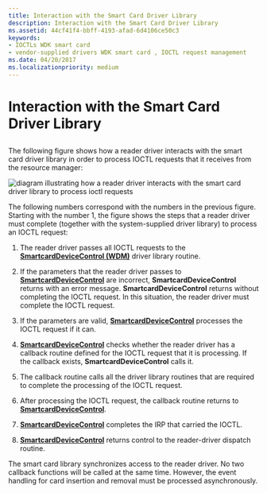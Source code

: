 ```yaml
---
title: Interaction with the Smart Card Driver Library
description: Interaction with the Smart Card Driver Library
ms.assetid: 44cf41f4-bbff-4193-afad-6d4106ce50c3
keywords:
- IOCTLs WDK smart card
- vendor-supplied drivers WDK smart card , IOCTL request management
ms.date: 04/20/2017
ms.localizationpriority: medium
---
```


# Interaction with the Smart Card Driver Library


## <span id="_ntovr_interaction_with_the_smart_card_driver_library"></span><span id="_NTOVR_INTERACTION_WITH_THE_SMART_CARD_DRIVER_LIBRARY"></span>


The following figure shows how a reader driver interacts with the smart card driver library in order to process IOCTL requests that it receives from the resource manager:

![diagram illustrating how a reader driver interacts with the smart card driver library to process ioctl requests ](images/memnum3.png)

The following numbers correspond with the numbers in the previous figure. Starting with the number 1, the figure shows the steps that a reader driver must complete (together with the system-supplied driver library) to process an IOCTL request:

1.  The reader driver passes all IOCTL requests to the [**SmartcardDeviceControl (WDM)**](/previous-versions/ff548939(v=vs.85)) driver library routine.

2.  If the parameters that the reader driver passes to [**SmartcardDeviceControl**](/previous-versions/ff548939(v=vs.85)) are incorrect, **SmartcardDeviceControl** returns with an error message. **SmartcardDeviceControl** returns without completing the IOCTL request. In this situation, the reader driver must complete the IOCTL request.

3.  If the parameters are valid, [**SmartcardDeviceControl**](/previous-versions/ff548939(v=vs.85)) processes the IOCTL request if it can.

4.  [**SmartcardDeviceControl**](/previous-versions/ff548939(v=vs.85)) checks whether the reader driver has a callback routine defined for the IOCTL request that it is processing. If the callback exists, **SmartcardDeviceControl** calls it.

5.  The callback routine calls all the driver library routines that are required to complete the processing of the IOCTL request.

6.  After processing the IOCTL request, the callback routine returns to [**SmartcardDeviceControl**](/previous-versions/ff548939(v=vs.85)).

7.  [**SmartcardDeviceControl**](/previous-versions/ff548939(v=vs.85)) completes the IRP that carried the IOCTL.

8.  [**SmartcardDeviceControl**](/previous-versions/ff548939(v=vs.85)) returns control to the reader-driver dispatch routine.

The smart card library synchronizes access to the reader driver. No two callback functions will be called at the same time. However, the event handling for card insertion and removal must be processed asynchronously.

 

